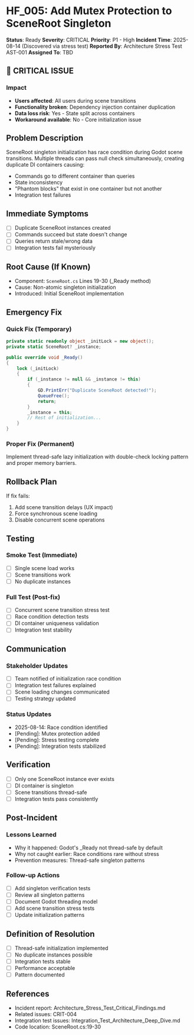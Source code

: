# HF_005: Add Mutex Protection to SceneRoot Singleton

**Status**: Ready
**Severity**: CRITICAL
**Priority**: P1 - High
**Incident Time**: 2025-08-14 (Discovered via stress test)
**Reported By**: Architecture Stress Test AST-001
**Assigned To**: TBD

## 🚨 CRITICAL ISSUE

### Impact
- **Users affected**: All users during scene transitions
- **Functionality broken**: Dependency injection container duplication
- **Data loss risk**: Yes - State split across containers
- **Workaround available**: No - Core initialization issue

## Problem Description
SceneRoot singleton initialization has race condition during Godot scene transitions. Multiple threads can pass null check simultaneously, creating duplicate DI containers causing:
- Commands go to different container than queries
- State inconsistency
- "Phantom blocks" that exist in one container but not another
- Integration test failures

## Immediate Symptoms
- [ ] Duplicate SceneRoot instances created
- [ ] Commands succeed but state doesn't change
- [ ] Queries return stale/wrong data
- [ ] Integration tests fail mysteriously

## Root Cause (If Known)
- Component: `SceneRoot.cs` Lines 19-30 (_Ready method)
- Cause: Non-atomic singleton initialization
- Introduced: Initial SceneRoot implementation

## Emergency Fix

### Quick Fix (Temporary)
```csharp
private static readonly object _initLock = new object();
private static SceneRoot? _instance;

public override void _Ready()
{
    lock (_initLock)
    {
        if (_instance != null && _instance != this)
        {
            GD.PrintErr("Duplicate SceneRoot detected!");
            QueueFree();
            return;
        }
        _instance = this;
        // Rest of initialization...
    }
}
```

### Proper Fix (Permanent)
Implement thread-safe lazy initialization with double-check locking pattern and proper memory barriers.

## Rollback Plan
If fix fails:
1. Add scene transition delays (UX impact)
2. Force synchronous scene loading
3. Disable concurrent scene operations

## Testing

### Smoke Test (Immediate)
- [ ] Single scene load works
- [ ] Scene transitions work
- [ ] No duplicate instances

### Full Test (Post-fix)
- [ ] Concurrent scene transition stress test
- [ ] Race condition detection tests
- [ ] DI container uniqueness validation
- [ ] Integration test stability

## Communication

### Stakeholder Updates
- [ ] Team notified of initialization race condition
- [ ] Integration test failures explained
- [ ] Scene loading changes communicated
- [ ] Testing strategy updated

### Status Updates
- 2025-08-14: Race condition identified
- [Pending]: Mutex protection added
- [Pending]: Stress testing complete
- [Pending]: Integration tests stabilized

## Verification
- [ ] Only one SceneRoot instance ever exists
- [ ] DI container is singleton
- [ ] Scene transitions thread-safe
- [ ] Integration tests pass consistently

## Post-Incident

### Lessons Learned
- Why it happened: Godot's _Ready not thread-safe by default
- Why not caught earlier: Race conditions rare without stress
- Prevention measures: Thread-safe singleton patterns

### Follow-up Actions
- [ ] Add singleton verification tests
- [ ] Review all singleton patterns
- [ ] Document Godot threading model
- [ ] Add scene transition stress tests
- [ ] Update initialization patterns

## Definition of Resolution
- [ ] Thread-safe initialization implemented
- [ ] No duplicate instances possible
- [ ] Integration tests stable
- [ ] Performance acceptable
- [ ] Pattern documented

## References
- Incident report: Architecture_Stress_Test_Critical_Findings.md
- Related issues: CRIT-004
- Integration test issues: Integration_Test_Architecture_Deep_Dive.md
- Code location: SceneRoot.cs:19-30